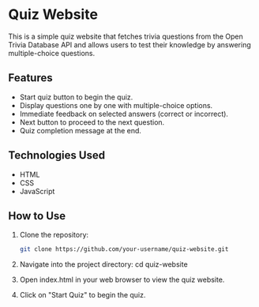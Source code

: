 # Quiz Website

This is a simple quiz website that fetches trivia questions from the Open Trivia Database API and allows users to test their knowledge by answering multiple-choice questions.

## Features

- Start quiz button to begin the quiz.
- Display questions one by one with multiple-choice options.
- Immediate feedback on selected answers (correct or incorrect).
- Next button to proceed to the next question.
- Quiz completion message at the end.

## Technologies Used

- HTML
- CSS
- JavaScript

## How to Use

1. Clone the repository:

   ```bash
   git clone https://github.com/your-username/quiz-website.git
2. Navigate into the project directory:
cd quiz-website
3. Open index.html in your web browser to view the quiz website.

4. Click on "Start Quiz" to begin the quiz.
